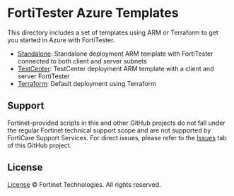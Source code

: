 # FortiTester Azure Templates

This directory includes a set of templates using ARM or Terraform to get you started in Azure with FortiTester.

- [Standalone](Standalone/): Standalone deployment ARM template with FortiTester connected to both client and server subnets
- [TestCenter](TestCenter/): TestCenter deployment ARM template with a client and server FortiTester
- [Terraform](Terraform/single-1nic/): Default deployment using Terraform

## Support

Fortinet-provided scripts in this and other GitHub projects do not fall under the regular Fortinet technical support scope and are not supported by FortiCare Support Services.
For direct issues, please refer to the [Issues](https://github.com/fortinet/azure-templates/issues) tab of this GitHub project.

## License

[License](/../../LICENSE) © Fortinet Technologies. All rights reserved.
